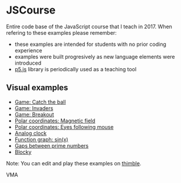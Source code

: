 # JSCourse
Entire code base of the JavaScript course that I teach in 2017. When refering to these examples please remember:

- these examples are intended for students with no prior coding experience
- examples were built progresively as new language elements were introduced 
- [p5.js](https://p5js.org) library is periodically used as a teaching tool

Visual examples
---------------

- [Game: Catch the ball](https://mveteanu.github.io/JSCourse/z11%20-%20Game%20-%20Catch%20the%20ball/catchball.html)
- [Game: Invaders](https://mveteanu.github.io/JSCourse/z12%20-%20Game%20-%20Invaders/invaders3.html)
- [Game: Breakout](https://mveteanu.github.io/JSCourse/z13%20-%20Game%20-%20Breakout/breakout4.html)
- [Polar coordinates: Magnetic field](https://mveteanu.github.io/JSCourse/z14%20-%20Polar%20coordinates/p58_magnetic_field_2.html)
- [Polar coordinates: Eyes following mouse](https://mveteanu.github.io/JSCourse/z14%20-%20Polar%20coordinates/p56_eyes_mouse.html)
- [Analog clock](https://mveteanu.github.io/JSCourse/z15%20-%20Analog%20clock/analogclock.html)
- [Function graph: sin(x)](https://mveteanu.github.io/JSCourse/z09%20-%20Function%20graph/fngraph3.html)
- [Gaps between prime numbers](https://mveteanu.github.io/JSCourse/z19%20-%20Primes/p35_prime_plot.html)
- [Blocky](https://mveteanu.github.io/JSCourse/z22%20-%20Blocky/blocky_2.html)

Note: You can edit and play these examples on [thimble](https://thimbleprojects.org/vmasoft/308826).

VMA
